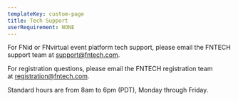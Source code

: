 ```yaml
---
templateKey: custom-page
title: Tech Support
userRequirement: NONE
---
```

For FNid or FNvirtual event platform tech support, please email the FNTECH support team at <a href="mailto:support@fntech.com" target=”_blank”>support@fntech.com</a>. 

For registration questions, please email the FNTECH registration team at <a href="mailto:registration@fntech.com" target=”_blank”>registration@fntech.com</a>.

Standard hours are from 8am to 6pm (PDT), Monday through Friday.